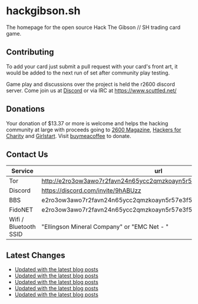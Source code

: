 # hackgibson.sh
The homepage for the open source Hack The Gibson // SH trading card game.


## Contributing

To add your card just submit a pull request with your card's front art, it would be added to the next run of set after community play testing.

Game play and discussions over the project is held the r2600 discord server. Come join us at [Discord](https://discord.com/invite/9hABUzz) or via IRC at https://www.scuttled.net/


## Donations

Your donation of $13.37 or more is welcome and helps the hacking community at large with proceeds going to [2600 Magazine](https://2600.com/), [Hackers for Charity](https://hackersforcharity.org) and [Girlstart](https://girlstart.org).  Visit [buymeacoffee](https://www.buymeacoffee.com/hackgibson.sh) to donate.


## Contact Us

Service | url
-|-
Tor | http://e2ro3ow3awo7r2favn24n65ycc2qmzkoayn5r57e3f56nvjwdcgg32ad.onion
Discord | https://discord.com/invite/9hABUzz
BBS | e2ro3ow3awo7r2favn24n65ycc2qmzkoayn5r57e3f56nvjwdcgg32ad.onion:23
FidoNET | e2ro3ow3awo7r2favn24n65ycc2qmzkoayn5r57e3f56nvjwdcgg32ad.onion:24554
Wifi / Bluetooth SSID | "Ellingson Mineral Company" or "EMC Net - <fidonet address>"

## Latest Changes
<!-- BLOG-POST-LIST:START -->
- [Updated with the latest blog posts](https://github.com/DFW2600/hackgibson.sh/commit/f7ebddf8cf79d97143a8d216645a2de7e5e925c5)
- [Updated with the latest blog posts](https://github.com/DFW2600/hackgibson.sh/commit/84276a7e75f84a43f1cb2a7933d186e3fbacc08e)
- [Updated with the latest blog posts](https://github.com/DFW2600/hackgibson.sh/commit/d3043262bc2ff86f035d0a49f197d80ec8e43679)
- [Updated with the latest blog posts](https://github.com/DFW2600/hackgibson.sh/commit/bfca2c9cd524f55a9488aebe064053bf5fd07ce8)
- [Updated with the latest blog posts](https://github.com/DFW2600/hackgibson.sh/commit/53ed6c8df1236958cee3cbb2a99ee9e4321c3fa7)
<!-- BLOG-POST-LIST:END -->
